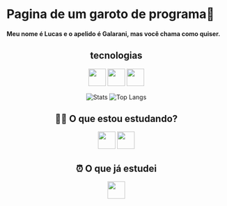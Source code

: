 # Pagina de um garoto de programa🔐
#### Meu nome é Lucas e o apelido é Galarani, mas você chama como quiser.

<div align="center">

## tecnologias
 <img src="https://cdn.jsdelivr.net/gh/devicons/devicon@latest/icons/css3/css3-original.svg" width= "40" height= "40" /> <img src="https://cdn.jsdelivr.net/gh/devicons/devicon@latest/icons/html5/html5-original.svg" width= "40" height= "40" /> <img src="https://cdn.jsdelivr.net/gh/devicons/devicon@latest/icons/sqldeveloper/sqldeveloper-plain.svg" width= "40" height= "40"/>

</div>
          
<div align="center">
  
  ![Stats](https://github-readme-stats.vercel.app/api?username=LucasGalarani&show_icons=true&theme=github_dark&hide_border=true&rank_icon=github&hide=issues)
  ![Top Langs](https://github-readme-stats.vercel.app/api/top-langs/?username=LucasGalarani&layout=compact&theme=github_dark&hide_border=true&hide=portugol)
  
</div>

<h2 align="center"> 👨‍💻 O que estou estudando? </h2>
<div align="center">
  
<img src="https://cdn.jsdelivr.net/gh/devicons/devicon@latest/icons/cplusplus/cplusplus-original.svg" width= "40" height= "40" /> <img src="https://cdn.jsdelivr.net/gh/devicons/devicon@latest/icons/c/c-original.svg"  width= "40" height= "40" /> 
  
</div>

<h2 align="center"> ⏰ O que já estudei </h2>
<div align="center">
  
<img src="https://cdn.jsdelivr.net/gh/devicons/devicon@latest/icons/javascript/javascript-original.svg" width= "40" height= "40" />
  
</div>
